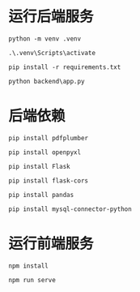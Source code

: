 # 运行后端服务

```shell
python -m venv .venv

.\.venv\Scripts\activate

pip install -r requirements.txt

python backend\app.py
```

# 后端依赖

```shell
pip install pdfplumber

pip install openpyxl

pip install Flask

pip install flask-cors

pip install pandas

pip install mysql-connector-python
```

# 运行前端服务

```
npm install

npm run serve
```




